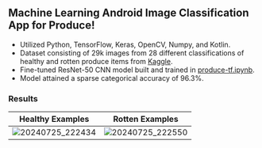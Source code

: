 ## Machine Learning Android Image Classification App for Produce!
- Utilized Python, TensorFlow, Keras, OpenCV, Numpy, and Kotlin.
- Dataset consisting of 29k images from 28 different classifications of healthy and rotten produce items from [Kaggle](https://www.kaggle.com/datasets/muhammad0subhan/fruit-and-vegetable-disease-healthy-vs-rotten).
- Fine-tuned ResNet-50 CNN model built and trained in [produce-tf.ipynb](https://github.com/asvch/ProduceHealthApp/blob/master/produce-tf.ipynb).
- Model attained a sparse categorical accuracy of 96.3\%.

### Results

| Healthy  Examples   | Rotten Examples |
| ----------- | ----------- |
|  ![20240725_222434](https://github.com/user-attachments/assets/1e8ea4c5-b8c6-4749-be98-2f132afbf8c2)  |  ![20240725_222550](https://github.com/user-attachments/assets/c71b1a59-198a-4d0a-9a5c-1898d56ad6b8)  |
